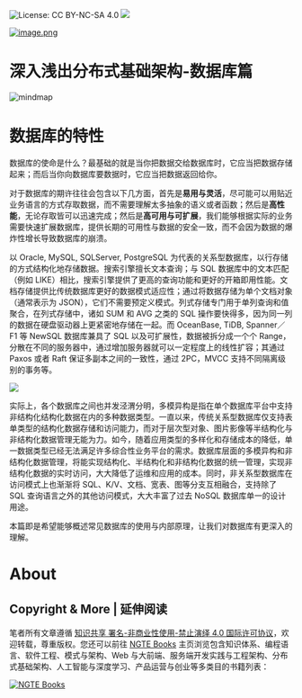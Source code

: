 ![License: CC BY-NC-SA 4.0](https://img.shields.io/badge/License-CC%20BY--NC--SA%204.0-lightgrey.svg) ![](https://parg.co/bDm)

[![image.png](https://i.postimg.cc/j24P0gbr/image.png)](https://postimg.cc/wR37DkMW)

# 深入浅出分布式基础架构-数据库篇

![mindmap](https://i.postimg.cc/k4XKQvh4/Database.png)

# 数据库的特性

数据库的使命是什么？最基础的就是当你把数据交给数据库时，它应当把数据存储起来；而后当你向数据库要数据时，它应当把数据返回给你。

对于数据库的期许往往会包含以下几方面，首先是**易用与灵活**，尽可能可以用贴近业务语言的方式存取数据，而不需要理解太多抽象的语义或者函数；然后是**高性能**，无论存取皆可以迅速完成；然后是**高可用与可扩展**，我们能够根据实际的业务需要快速扩展数据库，提供长期的可用性与数据的安全一致，而不会因为数据的爆炸性增长导致数据库的崩溃。

以 Oracle, MySQL, SQLServer, PostgreSQL 为代表的关系型数据库，以行存储的方式结构化地存储数据。搜索引擎擅长文本查询；与 SQL 数据库中的文本匹配（例如 LIKE）相比，搜索引擎提供了更高的查询功能和更好的开箱即用性能。文档存储提供比传统数据库更好的数据模式适应性；通过将数据存储为单个文档对象（通常表示为 JSON），它们不需要预定义模式。列式存储专门用于单列查询和值聚合，在列式存储中，诸如 SUM 和 AVG 之类的 SQL 操作要快得多，因为同一列的数据在硬盘驱动器上更紧密地存储在一起。而 OceanBase, TiDB, Spanner／F1 等 NewSQL 数据库兼具了 SQL 以及可扩展性，数据被拆分成一个个 Range，分散在不同的服务器中，通过增加服务器就可以一定程度上的线性扩容；其通过 Paxos 或者 Raft 保证多副本之间的一致性，通过 2PC，MVCC 支持不同隔离级别的事务等。

![](https://www.confluent.io/wp-content/uploads/platform_chart_updated.png)

实际上，各个数据库之间也并发泾渭分明，多模异构是指在单个数据库平台中支持非结构化结构化数据在内的多种数据类型。一直以来，传统关系型数据库仅支持表单类型的结构化数据存储和访问能力，而对于层次型对象、图片影像等半结构化与非结构化数据管理无能为力。如今，随着应用类型的多样化和存储成本的降低，单一数据类型已经无法满足许多综合性业务平台的需求。数据库层面的多模异构和非结构化数据管理，将能实现结构化、半结构化和非结构化数据的统一管理，实现非结构化数据的实时访问，大大降低了运维和应用的成本。同时，非关系型数据库在访问模式上也渐渐将 SQL、K/V、文档、宽表、图等分支互相融合，支持除了 SQL 查询语言之外的其他访问模式，大大丰富了过去 NoSQL 数据库单一的设计用途。

本篇即是希望能够概述常见数据库的使用与内部原理，让我们对数据库有更深入的理解。

# About

## Copyright & More | 延伸阅读

笔者所有文章遵循 [知识共享 署名-非商业性使用-禁止演绎 4.0 国际许可协议](https://creativecommons.org/licenses/by-nc-nd/4.0/deed.zh)，欢迎转载，尊重版权。您还可以前往 [NGTE Books](https://ng-tech.icu/books/) 主页浏览包含知识体系、编程语言、软件工程、模式与架构、Web 与大前端、服务端开发实践与工程架构、分布式基础架构、人工智能与深度学习、产品运营与创业等多类目的书籍列表：

[![NGTE Books](https://s2.ax1x.com/2020/01/18/19uXtI.png)](https://ng-tech.icu/books/)
